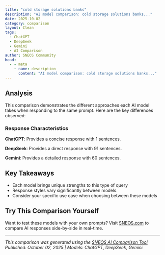 ```yaml
---
title: "cold storage solutions banks"
description: "AI model comparison: cold storage solutions banks..."
date: 2025-10-02
category: comparison
layout: Clean
tags:
  - ChatGPT
  - DeepSeek
  - Gemini
  - AI Comparison
author: SNEOS Community
head:
  - - meta
    - name: description
      content: "AI model comparison: cold storage solutions banks..."
---
```


<ChatComparison
  title="cold storage solutions banks"
  prompt="cold storage solutions banks"
  :responses='{"ChatGPT": "Cold storage solutions in the context of banking typically refer to the secure storage of digital assets, particularly cryptocurrencies or sensitive financial information, in environments that are not connected to the internet. This approach is crucial for preventing unauthorized access, hacking, and fraud. Here are some key points regarding cold storage solutions in banking:\n\n### 1. **Types of Cold Storage:**\n - **Hardware Wallets:** Physical devices that store private keys offline. Common examples include Ledger and Trezor.\n - **Paper Wallets:** Physical printouts that contain private and public keys. Paper wallets must be securely stored to prevent physical theft or loss.\n - **Air-gapped Computers:** Computers that are not connected to any network and are used exclusively for generating and storing digital asset keys.\n\n### 2. **Benefits of Cold Storage:**\n - **Security:** By being offline, cold storage provides a high level of protection against cyberattacks, malware, and unauthorized access.\n - **Control:** Users have complete control over their private keys, reducing reliance on third-party custodians.\n - **Long-term Storage:** Ideal for investors and institutions looking to hold assets long-term without the need for regular access.\n\n### 3. **Key Management Considerations:**\n - **Backup:** It’s essential to have secure and multiple backups of the keys or recovery phrases to prevent loss.\n - **Access Control:** Only trusted individuals should have access to the cold storage and the methods used to unlock it.\n - **Disaster Recovery:** Institutions should have a plan in place for recovering assets in case of loss or damage to storage devices.\n\n### 4. **Integration with Banking Systems:**\nBanks are increasingly integrating blockchain technology and may offer cold storage services for cryptocurrencies as part of their asset management or custodial services. They must comply with regulations and provide high levels of security.\n\n### 5. **Industry Standards:**\nFinancial institutions are likely to follow industry best practices and standards for secure storage and handling of sensitive financial data, which may include frameworks like ISO/IEC 27001 for information security management.\n\n### 6. **Choosing a Provider:**\nWhen selecting a cold storage solution, whether for personal use or institutional application, consider:\n - **Reputation:** Research the provider’s history and reliability.\n - **Security Features:** Look for robust security measures, such as multi-signature support, biometric access, and encryption.\n - **Insurance:** Check if the provider offers insurance for stored assets to protect against potential loss.\n\nImplementing an effective cold storage solution is crucial for protecting financial assets in an increasingly digital and connected world.", "DeepSeek": "Of course. This is a critical topic in modern banking. Here\u2019s a comprehensive breakdown of cold storage solutions for banks, covering what they are, why they\u0027re needed, the different types, and the unique challenges banks face.\n\n### What is Cold Storage in a Banking Context?\n\nIn banking, **cold storage** refers to the practice of keeping sensitive digital assets\u2014primarily the **private keys** for cryptocurrencies like Bitcoin or Ethereum\u2014completely offline, disconnected from the internet.\n\n* **The Core Concept:** \u0022Not your keys, not your crypto.\u0022 The private key is the ultimate proof of ownership. Whoever holds it, controls the asset. Cold storage ensures these keys are generated and stored in a highly secure, offline environment, making them nearly impossible for online hackers to steal.\n* **Analogy:** It\u0027s the digital equivalent of storing gold bullion in a high-security, underground vault instead of a display case in a shop window.\n\n---\n\n### Why Do Banks Need Cold Storage?\n\nBanks are exploring or already offering crypto-related services such as:\n1. **Custody Services:** Safeguarding digital assets on behalf of institutional clients (hedge funds, family offices, other corporations).\n2. **Proprietary Trading:** Holding crypto on their own balance sheet.\n3. **Collateral Management:** Accepting digital assets as loan collateral.\n4. **Facilitating Payments:** For corporate clients.\n\nFor any of these activities, securing the assets is non-negotiable. The reputational, financial, and regulatory risks of a hack are enormous. Cold storage is the industry-standard solution for long-term, high-value storage.\n\n---\n\n### Types of Cold Storage Solutions for Banks\n\nBanks require enterprise-grade, institutional solutions that go far beyond a simple USB drive. Here are the primary methods:\n\n#### 1. Hardware Security Modules (HSMs)\nThis is the most common and robust solution for institutional use.\n* **What it is:** A dedicated, tamper-resistant physical computing device that securely generates, stores, and manages cryptographic keys. They are certified to standards like **FIPS 140-2 Level 3 or 4**.\n* **How it works:** Keys are generated inside the HSM and never leave it in plain text. All cryptographic operations (like signing a transaction) happen within the secure boundary of the device.\n* **Providers:** Companies like **Thales, Utimaco, and IBM** are traditional HSM providers, while crypto-native firms like **Coinbase Custody, BitGo, and Fireblocks** use specialized HSMs as the core of their custody platforms.\n\n#### 2. Air-Gapped Computers \u0026 Vaults\n* **What it is:** A computer that is never connected to the internet or any other network. It is used solely for generating keys and signing transactions.\n* **How it works:** Transactions to be signed are physically transferred to the air-gapped machine via USB drive or QR code. After being signed, the signed transaction is transferred back to an online computer for broadcasting to the blockchain. These machines are often stored in physical vaults with strict access controls.\n\n#### 3. Multi-Party Computation (MPC) with Cold Storage\nThis is a more advanced and increasingly popular method.\n* **What it is:** Instead of one private key, the key is split into multiple \u0022shares\u0022 distributed among several parties or devices.\n* **How it works:** To sign a transaction, a pre-defined threshold of shares (e.g., 2 out of 3) must collaborate. No single person or device ever has the complete key. This can be combined with cold storage by keeping some of the key shares in HSMs or air-gapped devices. It eliminates single points of failure.\n\n#### 4. Deep Cold Storage / Paper Wallets (Less Common for Active Use)\n* **What it is:** Writing down or engraving the private key (or seed phrase) on a physical medium like metal plates and storing it in a safe deposit box or deep vault.\n* **Use Case:** Primarily for long-term, archival storage of a significant portion of reserves that is almost never intended to be moved. It\u0027s highly secure but operationally inflexible.\n\n---\n\n### The Bank\u0027s Dilemma: Building vs. Buying\n\nBanks face a critical strategic decision:\n\n#### Option A: Build Their Own Custody Solution\n* **Pros:**\n * **Full Control:** Complete oversight of security protocols and infrastructure.\n * **Customization:** Can be perfectly integrated with existing legacy systems.\n * **Brand Trust:** Clients may prefer the bank\u0027s established brand over a new crypto-native one.\n* **Cons:**\n * **Extremely High Cost:** Developing, auditing, and insuring a secure system is immensely expensive.\n * **Lack of Expertise:** The talent required is scarce and expensive.\n * **Regulatory Hurdles:** Navigating the uncharted regulatory landscape alone is difficult.\n * **Time-Consuming:** It can take years to build a robust, battle-tested solution.\n\n#### Option B: Partner with a Specialized Third-Party Custodian\n* **Pros:**\n * **Speed to Market:** Can launch custody services much faster.\n * **Proven Expertise:** Leverage the security and operational knowledge of established players.\n * **Insurance:** Providers often come with substantial crime insurance policies.\n * **Regulatory Clarity:** Many custodians are already licensed and regulated (e.g., as NYDFS-regulated Trusts).\n* **Cons:**\n * **Less Control:** The bank relies on the partner\u0027s security and stability.\n * **Fees:** Involves paying custody fees to the partner.\n * **Integration Challenges:** Connecting the custodian\u0027s API to the bank\u0027s systems can be complex.\n\n**Most traditional banks are choosing Option B (Partnership)** to de-risk and accelerate their entry into the digital asset space.\n\n---\n\n### Key Considerations \u0026 Challenges for Banks\n\n1. **Regulatory Compliance:** This is paramount. Banks must comply with know-your-customer (KYC), anti-money laundering (AML), and the \u0022Travel Rule.\u0022 They must also ensure their chosen custodian is properly licensed.\n2. **Insurance:** Adequate crime insurance that covers digital asset theft is a non-negotiable requirement for both the bank and its clients. This is a complex and expensive part of the offering.\n3. **Operational Workflow:** How are transactions initiated, approved, and signed? Banks need robust internal controls, multi-person approval processes (multi-sig), and detailed audit trails.\n4. **Disaster Recovery \u0026 Succession:** What happens if the primary data center is destroyed? What if key personnel are unavailable? A clear and tested disaster recovery plan is essential.\n5. **Private Key Lifecycle Management:** Secure processes for key generation, backup, rotation, and, if necessary, destruction.\n\n### Leading Solution Providers Banks Partner With\n\n* **BitGo:** The first regulated custodian, known for its multi-signature technology.\n* **Coinbase Custody:** A highly insured and regulated custodian trusted by many institutions.\n* **Fireblocks:** Known for its MPC-based wallet infrastructure and network security.\n* **Fidelity Digital Assets:** The crypto arm of Fidelity, offering custody and trading services, leveraging its established reputation.\n* **Anchorage Digital:** A federally chartered digital asset bank providing custody and other financial services.\n\n### Conclusion\n\nFor banks, cold storage is not a simple technical choice but a foundational component of a secure, compliant, and trustworthy digital asset strategy. The trend is overwhelmingly toward partnering with specialized, regulated, and insured third-party custodians who provide the enterprise-grade security and operational resilience that the banking industry demands. The core principle remains: for long-term storage of significant value, the private keys **must** live offline.", "Gemini": "Cold storage solutions for banks refer to methods used to securely store cryptographic keys offline. This is crucial for safeguarding digital assets like cryptocurrencies and sensitive financial data against hacking, theft, and unauthorized access. Here\u0027s a breakdown of what that means:\n\n**Why Banks Need Cold Storage**\n\n* **Protecting Crypto Assets:** If a bank deals with cryptocurrencies (buying, selling, holding, or managing them for clients), securing the private keys to those cryptocurrencies is paramount. If the keys are compromised, the assets are at risk.\n* **Securing Sensitive Data:** Banks hold vast amounts of sensitive customer data and financial information. While not directly \u0022cryptocurrency,\u0022 this data is often protected by encryption, and the encryption keys must be secured. Cold storage principles can be applied to protect those keys as well.\n* **Compliance and Regulation:** Financial institutions are subject to strict regulatory requirements for data security and asset protection. Cold storage can be a critical component of a bank\u0027s compliance strategy.\n* **Risk Mitigation:** Online (\u0022hot\u0022) wallets are more convenient but also more vulnerable to cyberattacks. Cold storage minimizes the attack surface by keeping the keys offline, significantly reducing the risk of theft or unauthorized use.\n* **Business Continuity:** Even in the event of a major cyberattack or system compromise, cold storage provides a safe and recoverable backup of critical keys, allowing the bank to restore access to assets and data after an incident.\n\n**Types of Cold Storage Solutions Banks Use**\n\nBanks generally employ a combination of these methods, often with multiple layers of security:\n\n* **Hardware Security Modules (HSMs):** These are tamper-resistant hardware devices specifically designed to generate, store, and manage cryptographic keys. They are considered the gold standard for key security.\n * **Advantages:** High level of security, tamper-proof, often certified to industry standards (e.g., FIPS 140-2).\n * **Disadvantages:** Expensive, can be complex to implement and manage.\n* **Multi-Signature (Multi-Sig) Wallets:** These wallets require multiple authorized individuals to sign a transaction before it can be executed. This adds a layer of redundancy and prevents a single point of failure.\n * **Advantages:** Reduces the risk of insider threats or single key compromise.\n * **Disadvantages:** Can be more complex to manage, requires coordination between multiple parties.\n* **Air-Gapped Systems:** A computer system that is completely isolated from any network (including the internet). Keys are generated and stored on this system, and transactions are signed offline. The signed transactions are then transferred to an online system (via removable media like a USB drive) for broadcasting.\n * **Advantages:** Highly secure against remote attacks.\n * **Disadvantages:** Inconvenient, requires physical security measures to protect the air-gapped system. Risk of malware from USB drive usage.\n* **Paper Wallets:** The private key is printed on a piece of paper. This is a simple but effective form of cold storage if implemented properly.\n * **Advantages:** Very low cost.\n * **Disadvantages:** Requires careful physical storage and protection of the paper. Susceptible to damage, theft, or loss. Difficult to scale.\n* **Deep Cold Storage Vaults:** Physically secure vaults (often underground or in remote locations) where HSMs, hardware wallets, or paper backups are stored.\n * **Advantages:** Physical protection against theft, damage, or natural disasters.\n * **Disadvantages:** Inconvenient, high cost of construction and maintenance.\n* **Secure Enclaves/Trusted Execution Environments (TEEs):** These are isolated, secure areas within a processor that can be used to store and process sensitive data like cryptographic keys. Some mobile devices and servers offer TEE capabilities.\n * **Advantages:** Strong security within a computing device.\n * **Disadvantages:** TEE implementations can have vulnerabilities, and security depends on the integrity of the underlying hardware and software.\n\n**Key Considerations for Banks Implementing Cold Storage:**\n\n* **Security Audits:** Regularly audit the cold storage system to identify and address vulnerabilities.\n* **Access Control:** Implement strict access controls to limit who can access the keys.\n* **Disaster Recovery:** Have a disaster recovery plan in place to ensure that the keys can be recovered in the event of a disaster.\n* **Key Management Policies:** Develop and enforce clear key management policies that cover key generation, storage, usage, and rotation.\n* **Employee Training:** Train employees on the importance of cold storage security and the procedures for handling keys.\n* **Backup and Redundancy:** Create multiple backups of the keys and store them in geographically diverse locations.\n* **Vendor Selection:** Carefully vet vendors that provide cold storage solutions to ensure that they have a strong security track record and comply with relevant industry standards.\n* **Regulatory Compliance:** Ensure compliance with all applicable regulations and guidelines related to data security and asset protection.\n\n**Example Scenario:**\n\nA bank might use a combination of methods:\n\n1. **HSMs:** High-value crypto assets might have their keys stored in HSMs located in a secure vault.\n2. **Multi-Sig:** The HSMs might require multiple signatures from authorized personnel to access and use the keys.\n3. **Air-Gapped Systems:** The transactions are signed using an air-gapped system.\n4. **Backup:** Regular backups of the keys are made and stored in a geographically separate deep cold storage vault.\n\n**In summary, cold storage is a critical security measure for banks that handle cryptocurrencies or other sensitive financial data. The specific solutions and implementations will vary depending on the bank\u0027s size, risk appetite, and regulatory requirements.** It\u0027s a complex and evolving field, so banks must stay up-to-date on the latest security threats and best practices.\n"}' 
  published-date="10:41"
/>

## Analysis

This comparison demonstrates the different approaches each AI model takes when responding to the same prompt. Here are the key differences observed:

### Response Characteristics

**ChatGPT**: Provides a concise response with 1 sentences. 

**DeepSeek**: Provides a direct response with 91 sentences. 

**Gemini**: Provides a detailed response with 60 sentences. 

## Key Takeaways

- Each model brings unique strengths to this type of query
- Response styles vary significantly between models
- Consider your specific use case when choosing between these models

## Try This Comparison Yourself

Want to test these models with your own prompts? Visit [SNEOS.com](https://sneos.com) to compare AI responses side-by-side in real-time.

---

*This comparison was generated using the [SNEOS AI Comparison Tool](https://sneos.com)*
*Published: October 02, 2025 | Models: ChatGPT, DeepSeek, Gemini*
